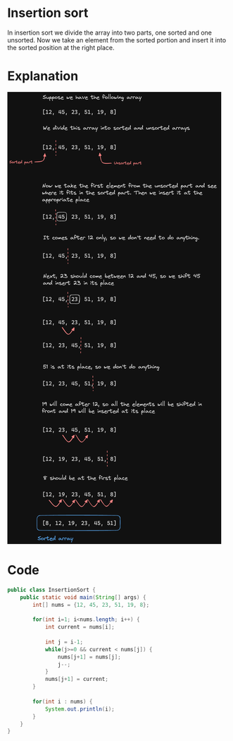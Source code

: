# Insertion sort

In insertion sort we divide the array into two parts, one sorted and one unsorted. Now we take an element from the sorted portion and insert it into the sorted position at the right place.

# Explanation

![Alt text](../../assets/insertionSortExplanation.png)

# Code

```java
public class InsertionSort {
    public static void main(String[] args) {
        int[] nums = {12, 45, 23, 51, 19, 8};

        for(int i=1; i<nums.length; i++) {
            int current = nums[i];

            int j = i-1;
            while(j>=0 && current < nums[j]) {
                nums[j+1] = nums[j];
                j--;
            }
            nums[j+1] = current;
        }

        for(int i : nums) {
            System.out.println(i);
        }
    }
}
```


